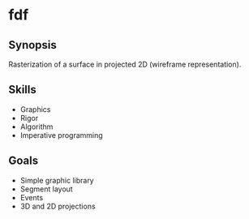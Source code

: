 # fdf

## Synopsis
Rasterization of a surface in projected 2D (wireframe representation).

## Skills
- Graphics
- Rigor
- Algorithm
- Imperative programming

## Goals
- Simple graphic library
- Segment layout
- Events
- 3D and 2D projections
